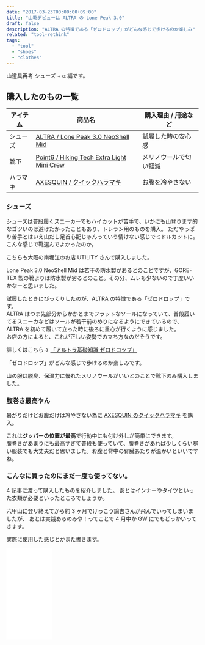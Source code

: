 ```yaml
---
date: "2017-03-23T00:00:00+09:00"
title: "山靴デビューは ALTRA の Lone Peak 3.0"
draft: false
description: "ALTRA の特徴である「ゼロドロップ」がどんな感じで歩けるのか楽しみ"
related: "tool-rethink"
tags:
  - "tool"
  - "shoes"
  - "clothes"
---
```


<!--more-->

山道具再考 シューズ + α 編です。

## 購入したのもの一覧

| アイテム | 商品名 | 購入理由 / 用途など |
| ------ | ------ | ------ |
| シューズ | [ALTRA / Lone Peak 3.0 NeoShell Mid](https://www.altrarunning.com/men/lone-peak-3-neoshell-mid) | 試履した時の安心感 |
| 靴下 | [Point6 / Hiking Tech Extra Light Mini Crew](http://point6.com/collections/men/products/hiking-tech-extra-light-mini) | メリノウールで匂い軽減 |
| ハラマキ | [AXESQUIN / クイックハラマキ](http://www.axesquin.co.jp/index-page_id=ax0158.html) | お腹を冷やさない |

### シューズ

シューズは普段履くスニーカーでもハイカットが苦手で、いかにも山登ります的なゴツいのは避けたかったこともあり、トレラン用のものを購入。
ただやっぱり苦手とはいえ山だし足首心配じゃんっていう情けない感じでミドルカットに。こんな感じで靴選んでよかったのか。

こちらも大阪の南堀江のお店 UTILITY さんで購入しました。

Lone Peak 3.0 NeoShell Mid は若干の防水製があるとのことですが、GORE-TEX 製の靴よりは防水製が劣るとのこと。その分、ムレも少ないので丁度いいかなーと思いました。

試履したときにびっくりしたのが、ALTRA の特徴である「ゼロドロップ」です。  
ALTRA はつま先部分からかかとまでフラットなソールになっていて、普段履いてるスニーカなどはソールが若干前のめりになるようにできているので、ALTRA を初めて履いて立った時に後ろに重心が行くように感じました。  
お店の方によると、これが正しい姿勢での立ち方なのだそうです。

詳しくはこちら→ [「アルトラ基礎知識 ゼロドロップ」](http://altrazerodrop.jp/learntorun01.html)

「ゼロドロップ」がどんな感じで歩けるのか楽しみです。

山の服は脱臭、保温力に優れたメリノウールがいいとのことで靴下のみ購入しました。

### 腹巻き最高やん

暑がりだけどお腹だけは冷やさない為に [AXESQUIN のクイックハラマキ](http://www.axesquin.co.jp/index-page_id=ax0158.html) を購入。

これは**ジッパーの位置が最高**で行動中にも付け外しが簡単にできます。  
腹巻きがあまりにも最高すぎて普段も使っていて、腹巻きがあれば少しくらい寒い服装でも大丈夫だと思いました。お腹と背中の腎臓あたりが温かいといいですね。

### こんなに買ったのにまだ一度も使ってない。

4 記事に渡って購入したものを紹介しました。
あとはインナーやタイツといった衣類が必要といったところでしょうか。

六甲山に登リ終えてから約 3 ヶ月でけっこう諭吉さんが飛んでいってしまいましたが、
あとは実践あるのみや！ってことで 4 月中か GW にでもどっかいってきます。

実際に使用した感じとかまた書きます。

<iframe style="width:120px;height:240px;" marginwidth="0" marginheight="0" scrolling="no" frameborder="0" src="//rcm-fe.amazon-adsystem.com/e/cm?lt1=_blank&bc1=000000&IS2=1&bg1=FFFFFF&fc1=000000&lc1=0000FF&t=hiking-hiking-22&o=9&p=8&l=as4&m=amazon&f=ifr&ref=as_ss_li_til&asins=B01B720H9S&linkId=5840a3ce1b258edd3eecfa5fe6d9ad07"></iframe>
